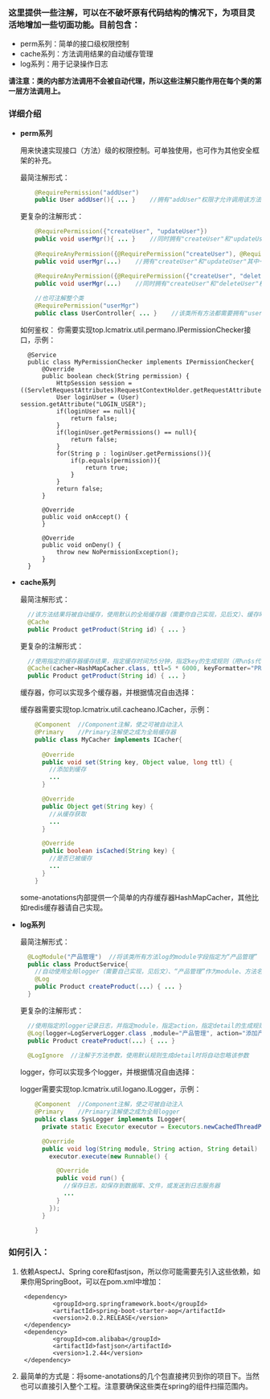 ### 这里提供一些注解，可以在不破坏原有代码结构的情况下，为项目灵活地增加一些切面功能。目前包含：
* perm系列：简单的接口级权限控制
* cache系列：方法调用结果的自动缓存管理
* log系列：用于记录操作日志

**请注意：类的内部方法调用不会被自动代理，所以这些注解只能作用在每个类的第一层方法调用上。**

### 详细介绍
* **perm系列**

  用来快速实现接口（方法）级的权限控制。可单独使用，也可作为其他安全框架的补充。
  
  最简注解形式：
  
    ```java
        @RequirePermission("addUser")
        public User addUser(){ ... }    //拥有"addUser"权限才允许调用该方法
    ```
        
  更复杂的注解形式：
  
    ```java
        @RequirePermission({"createUser", "updateUser"})
        public void userMgr(){ ... }    //同时拥有"createUser"和"updateUser"权限才允许调用该方法
        
        @RequireAnyPermission({@RequirePermission("createUser"), @RequirePermission("updateUser")})
        public void userMgr(...)    //拥有"createUser"和"updateUser"其中一项权限即可调用该方法

        @RequireAnyPermission({@RequirePermission({"createUser", "deleteUser"}), @RequirePermission("updateUser")})
        public void userMgr(...)    //同时拥有"createUser"和"deleteUser"权限，或者拥有"updateUser"权限即可调用该方法
        
        //也可注解整个类
        @RequirePermission("userMgr")
        public class UserController{ ... }    //该类所有方法都需要拥有"userMgr"权限才可调用
    ```
        
  如何鉴权：
        你需要实现top.lcmatrix.util.permano.IPermissionChecker接口，示例：
        
        @Service
        public class MyPermissionChecker implements IPermissionChecker{
            @Override
            public boolean check(String permission) {
                HttpSession session = ((ServletRequestAttributes)RequestContextHolder.getRequestAttributes()).getRequest().getSession();
                User loginUser = (User) session.getAttribute("LOGIN_USER");
                if(loginUser == null){
                    return false;
                }
                if(loginUser.getPermissions() == null){
                    return false;
                }
                for(String p : loginUser.getPermissions()){
                    if(p.equals(permission)){
                        return true;
                    }
                }
                return false;
            }

            @Override
            public void onAccept() {
            }

            @Override
            public void onDeny() {
                throw new NoPermissionException();
            }
        }
        
* **cache系列**

  最简注解形式：
    ```java
      //该方法结果将被自动缓存，使用默认的全局缓存器（需要你自己实现，见后文）、缓存时间（10分钟）和key生成规则（方法签名+参数json序列化后的值）
      @Cache
      public Product getProduct(String id) { ... }
    ```
  更复杂的注解形式：
    ```java
      //使用指定的缓存器缓存结果，指定缓存时间为5分钟，指定key的生成规则（用%n$s代替被注解方法的第n（从1开始）个参数（json序列化后的值））
      @Cache(cacher=HashMapCacher.class, ttl=5 * 6000, keyFormatter="PRODUCT_CACHE_%1$s")
      public Product getProduct(String id) { ... }  
    ```
  缓存器，你可以实现多个缓存器，并根据情况自由选择：
  
  缓存器需要实现top.lcmatrix.util.cacheano.ICacher，示例：
  ```java
      @Component  //Component注解，使之可被自动注入
      @Primary    //Primary注解使之成为全局缓存器
      public class MyCacher implements ICacher{
      
        @Override
        public void set(String key, Object value, long ttl) {
          //添加到缓存
          ...
        }

        @Override
        public Object get(String key) {
          //从缓存获取
          ...
        }

        @Override
        public boolean isCached(String key) {
          //是否已被缓存
          ...
        }
      }
  ```
  some-anotations内部提供一个简单的内存缓存器HashMapCacher，其他比如redis缓存器请自己实现。
  
* **log系列**

  最简注解形式：
    ```java
      @LogModule("产品管理")  //将该类所有方法log的module字段指定为“产品管理”
      public class ProductService{
        //自动使用全局logger（需要自己实现，见后文）、“产品管理”作为module、方法名作为action、所有参数作为detail记录日志
        @Log
        public Product createProduct(...) { ... }
      }
    ```
  更复杂的注解形式：
    ```java
      //使用指定的logger记录日志，并指定module，指定action，指定detail的生成规则（用%n$s代替被注解方法的第n（从1开始）个参数（json序列化后的值））
      @Log(logger=LogServerLogger.class ,module="产品管理", action="添加产品", detail="产品名称：%1$s")
      public Product createProduct(...) { ... }
      
      @LogIgnore  //注解于方法参数，使用默认规则生成detail时将自动忽略该参数
    ```
  logger，你可以实现多个logger，并根据情况自由选择：
  
  logger需要实现top.lcmatrix.util.logano.ILogger，示例：
  ```java
      @Component  //Component注解，使之可被自动注入
      @Primary    //Primary注解使之成为全局logger
      public class SysLogger implements ILogger{
        private static Executor executor = Executors.newCachedThreadPool();   //建议异步保存日志

        @Override
        public void log(String module, String action, String detail) {
          executor.execute(new Runnable() {

            @Override
            public void run() {
              //保存日志，如保存到数据库、文件，或发送到日志服务器
              ...
            }
          });
        }

      }
  ```
  
### 如何引入：

1. 依赖AspectJ、Spring core和fastjson，所以你可能需要先引入这些依赖，如果你用SpringBoot，可以在pom.xml中增加：

        <dependency>
                <groupId>org.springframework.boot</groupId>
                <artifactId>spring-boot-starter-aop</artifactId>
                <version>2.0.2.RELEASE</version>
        </dependency>
        <dependency>
                <groupId>com.alibaba</groupId>
                <artifactId>fastjson</artifactId>
                <version>1.2.44</version>
        </dependency>
        
2. 最简单的方式是：将some-anotations的几个包直接拷贝到你的项目下。当然也可以直接引入整个工程。注意要确保这些类在spring的组件扫描范围内。

